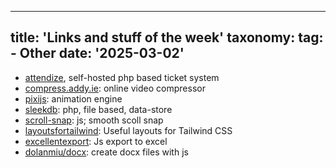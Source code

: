 
---
title: 'Links and stuff of the week'
taxonomy:
    tag:
        - Other
date: '2025-03-02'
---

- [attendize](https://www.attendize.com/), self-hosted php based ticket system
- [compress.addy.ie](https://compress.addy.ie/): online video compressor
- [pixijs](https://pixijs.com/): animation engine
- [sleekdb](https://sleekdb.github.io/): php, file based, data-store
- [scroll-snap](https://lucafalasco.github.io/scroll-snap/): js; smooth scoll snap
- [layoutsfortailwind](https://layoutsfortailwind.lalokalabs.dev/): Useful layouts for Tailwind CSS
- [excellentexport](https://github.com/jmaister/excellentexport): Js export to excel
- [dolanmiu/docx](https://github.com/dolanmiu/docx): create docx files with js